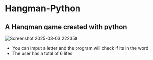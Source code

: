 # Hangman-Python
## A Hangman game created with python 
![Screenshot 2025-03-03 222359](https://github.com/user-attachments/assets/9fbac202-651d-44be-a67f-218771fc1db2)

- You can imput a letter and the program will check if its in the word
- The user has a total of 6 lifes  
